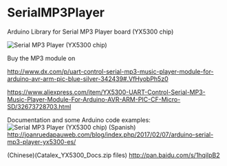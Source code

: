 # SerialMP3Player
Arduino Library for Serial MP3 Player board (YX5300 chip)

![Serial MP3 Player (YX5300 chip)](http://img.dxcdn.com/productimages/sku_342439_1.jpg)

Buy the MP3 module on

http://www.dx.com/p/uart-control-serial-mp3-music-player-module-for-arduino-avr-arm-pic-blue-silver-342439#.VfHyobPh5z0

https://www.aliexpress.com/item/YX5300-UART-Control-Serial-MP3-Music-Player-Module-For-Arduino-AVR-ARM-PIC-CF-Micro-SD/32673728703.html



Documentation and some Arduino code examples:
![Serial MP3 Player (YX5300 chip)](http://img.dxcdn.com/productimages/sku_342439_1.jpg)
(Spanish)
http://joanruedapauweb.com/blog/index.php/2017/02/07/arduino-serial-mp3-player-yx5300-es/

(Chinese)(Catalex_YX5300_Docs.zip files)
http://pan.baidu.com/s/1hqilpB2
